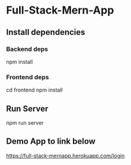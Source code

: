 # Full-Stack-Mern-App

## Install dependencies

### Backend deps
npm install

### Frontend deps
cd frontend
npm install

## Run Server
npm run server

## Demo App to link below
https://full-stack-mernapp.herokuapp.com/login
